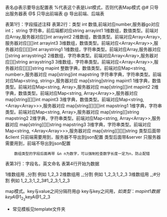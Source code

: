表名@表示要导出配置表
%代表这个表是List模式，否则代表Map模式
@# 只导出服务器表
@$ 只导出前端表
@  导出前端、后端表

表第1行：字段描述注释
表第2行：类型
        int             数值,前端对应number,服务器go对应int；
		string          字符串，前后端都对应string
        arrayint1       1维数组，数值类型。前端对应Array<number>,服务器对应[]int
        arrayint2       2维数组，数值类型。前端对应Array<Array<number>>,服务器对应[][]int
        arrayint3       3维数组，数值类型。前端对应<Array<Array<string>>>,服务器对应[][][]int
        arraystring1    1维数组，字符串类型。前端对应Array<string>,服务器对应[]string
        arraystring2    2维数组，字符串类型。前端对应Array<Array<string>>,服务器对应[][]string
        arraystring3    3维数组，字符串类型。前端对应<Array<Array<string>>>,服务器对应[][][]string
		mapint          整数字典，数值类型。前端对应Map<string, number>,服务器对应 map[string]int
		mapstring       字符串字典，字符串类型。前端对应Map<string, string>,服务器对应 map[string]string
		mapint1         1维字典，数值类型。前端对应Map<string, Array<number>>,服务器对应 map[string][]int
        mapint2         2维字典，数值类型。前端对应Map<string, Array<Array<number>>>,服务器对应 map[string][][]int
        mapint3         3维字典，数值类型。前端对应Map<string, <Array<Array<string>>>>,服务器对应 map[string][][][]int
        mapstring1      1维字典，字符串类型。前端对应Map<string, Array<string>>,服务器对应 map[string][]string
        mapstring2      2维字典，字符串类型。前端对应Map<string, Array<Array<string>>>,服务器对应 map[string][][]string
        mapstring3      3维字典，字符串类型。前端对应Map<string, <Array<Array<string>>>>,服务器对应 map[string][][][]string
        类型后面带&client 只前端需要用到，服务器不导出到json配置
        类型后面带&server 只服务器需要用到，前端不导出到json配置
		
		数组类型的字段后面再带 &n n为数字，可以强制检查数字长度一定为n，防止配错

表第3行：字段名，英文命名
表第4行开始为数据

1维数组用 _分割    例如  1_2_3
2维数组用 _;分割   例如  1_2_3;1_2_3
3维数组用 _;#分割 例如  1_2_3;1_2_3#1_2_3;1_2_3

map模式。key与value之间分隔符用@ key与key之间用$，如类型：mapint1 数据keyA@1_2_3$keyA@1_2_3

- 常见模板见template文件夹

